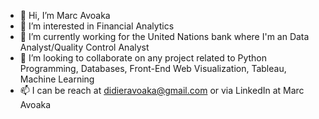 - 👋 Hi, I’m Marc Avoaka
- 👀 I’m interested in Financial Analytics
- 🌱 I’m currently working for the United Nations bank where I'm an Data Analyst/Quality Control Analyst
- 💞️ I’m looking to collaborate on any project related to Python Programming, Databases, Front-End Web Visualization, Tableau, Machine Learning
- 📫 I can be reach at didieravoaka@gmail.com or via LinkedIn at Marc Avoaka


